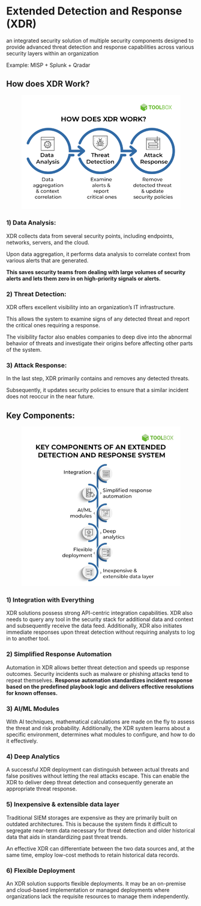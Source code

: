 # Extended Detection and Response (XDR)

an integrated security solution of multiple security components designed to provide advanced threat detection and response capabilities across various security layers within an organization

Example: MISP + Splunk + Qradar

## How does XDR Work?

<figure><img src="../../.gitbook/assets/image (1) (1).png" alt=""><figcaption></figcaption></figure>

### 1) Data Analysis:

XDR collects data from several security points, including endpoints, networks, servers, and the cloud.

Upon data aggregation, it performs data analysis to correlate context from various alerts that are generated.

**This saves security teams from dealing with large volumes of security alerts and lets them zero in on high-priority signals or alerts.**

### 2) Threat Detection:

XDR offers excellent visibility into an organization’s IT infrastructure.

This allows the system to examine signs of any detected threat and report the critical ones requiring a response.&#x20;

The visibility factor also enables companies to deep dive into the abnormal behavior of threats and investigate their origins before affecting other parts of the system.

### 3) Attack Response:

In the last step, XDR primarily contains and removes any detected threats.&#x20;

Subsequently, it updates security policies to ensure that a similar incident does not reoccur in the near future.

## Key Components:

<figure><img src="../../.gitbook/assets/image (2) (1).png" alt=""><figcaption></figcaption></figure>

### 1) Integration with Everything

XDR solutions possess strong API-centric integration capabilities. XDR also needs to query any tool in the security stack for additional data and context and subsequently receive the data feed. Additionally, XDR also initiates immediate responses upon threat detection without requiring analysts to log in to another tool.

### 2) Simplified Response Automation

Automation in XDR allows better threat detection and speeds up response outcomes. Security incidents such as malware or phishing attacks tend to repeat themselves. **Response automation standardizes incident response based on the predefined playbook logic and delivers effective resolutions for known offenses.**

### 3) AI/ML Modules

With AI techniques, mathematical calculations are made on the fly to assess the threat and risk probability. Additionally, the XDR system learns about a specific environment, determines what modules to configure, and how to do it effectively.

### 4) Deep Analytics

A successful XDR deployment can distinguish between actual threats and false positives without letting the real attacks escape. This can enable the XDR to deliver deep threat detection and consequently generate an appropriate threat response.

### 5) Inexpensive & extensible data layer

Traditional SIEM storages are expensive as they are primarily built on outdated architectures. This is because the system finds it difficult to segregate near-term data necessary for threat detection and older historical data that aids in standardizing past threat trends.

An effective XDR can differentiate between the two data sources and, at the same time, employ low-cost methods to retain historical data records.

### 6) Flexible Deployment

An XDR solution supports flexible deployments. It may be an on-premise and cloud-based implementation or managed deployments where organizations lack the requisite resources to manage them independently.
